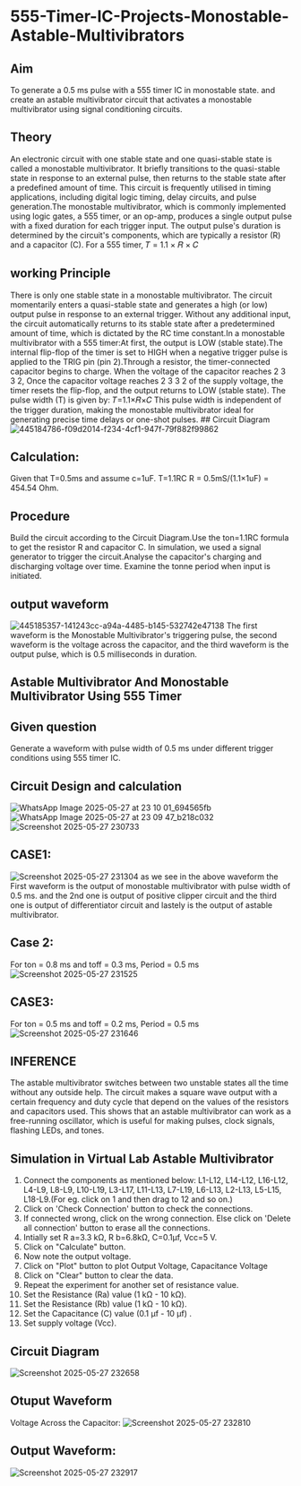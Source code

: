 # 555-Timer-IC-Projects-Monostable-Astable-Multivibrators
## Aim
To generate a 0.5 ms pulse with a 555 timer IC in monostable state. and create an astable multivibrator circuit that activates a monostable multivibrator using signal conditioning circuits.
## Theory
An electronic circuit with one stable state and one quasi-stable state is called a monostable multivibrator. It briefly transitions to the quasi-stable state in response to an external pulse, then returns to the stable state after a predefined amount of time. This circuit is frequently utilised in timing applications, including digital logic timing, delay circuits, and pulse generation.The monostable multivibrator, which is commonly implemented using logic gates, a 555 timer, or an op-amp, produces a single output pulse with a fixed duration for each trigger input. The output pulse's duration is determined by the circuit's components, which are typically a resistor (R) and a capacitor (C).
For a 555 timer, 𝑇 = 1.1 × 𝑅 × 𝐶
## working  Principle
There is only one stable state in a monostable multivibrator. The circuit momentarily enters a quasi-stable state and generates a high (or low) output pulse in response to an external trigger. Without any additional input, the circuit automatically returns to its stable state after a predetermined amount of time, which is dictated by the RC time constant.In a monostable multivibrator with a 555 timer:At first, the output is LOW (stable state).The internal flip-flop of the timer is set to HIGH when a negative trigger pulse is applied to the TRIG pin (pin 2).Through a resistor, the timer-connected capacitor begins to charge.
When the voltage of the capacitor reaches 2 3 3 2, Once the capacitor voltage reaches 2 3 3 2 of the supply voltage, the timer resets the flip-flop, and the output returns to LOW (stable state).
The pulse width (T) is given by:
𝑇=1.1×𝑅×𝐶
This pulse width is independent of the trigger duration, making the monostable multivibrator ideal for generating precise time delays or one-shot pulses.
​## Circuit Diagram 
![445184786-f09d2014-f234-4cf1-947f-79f882f99862](https://github.com/user-attachments/assets/1a45c58c-e8ab-489b-a06c-a2dc841ee3d2)
## Calculation:
Given that T=0.5ms and assume c=1uF.
T=1.1RC
R = 0.5mS/(1.1×1uF) = 454.54 Ohm.
## Procedure
Build the circuit according to the Circuit Diagram.Use the ton=1.1RC formula to get the resistor R and capacitor C. In simulation, we used a signal generator to trigger the circuit.Analyse the capacitor's charging and discharging voltage over time. Examine the tonne period when input is initiated.
## output waveform
![445185357-141243cc-a94a-4485-b145-532742e47138](https://github.com/user-attachments/assets/98e34820-ba8b-4912-bcf1-ced624868cf3)
The first waveform is the Monostable Multivibrator's triggering pulse, the second waveform is the voltage across the capacitor, and the third waveform is the output pulse, which is 0.5 milliseconds in duration.
## Astable Multivibrator And Monostable Multivibrator Using 555 Timer
## Given question
Generate a waveform with pulse width of 0.5 ms under different trigger conditions using 555 timer IC.
## Circuit Design and calculation
![WhatsApp Image 2025-05-27 at 23 10 01_694565fb](https://github.com/user-attachments/assets/b13ebcd3-d9e7-4b3e-88a3-fccf19411f12)
![WhatsApp Image 2025-05-27 at 23 09 47_b218c032](https://github.com/user-attachments/assets/65e7ddf9-c282-41e3-b49d-6be54cddcd90)
![Screenshot 2025-05-27 230733](https://github.com/user-attachments/assets/ebb0d871-0eb6-4bdc-928a-e4c2d9e8db1f)
## CASE1:
![Screenshot 2025-05-27 231304](https://github.com/user-attachments/assets/2ce7c7f8-95db-4e55-9b43-b0e203dc195d)
as we see in the above waveform the First waveform is the output of monostable multivibrator with pulse width of 0.5 ms. and the 2nd one is output of positive clipper circuit and the third one is output of differentiator circuit and lastely is the output of astable multivibrator.
## Case 2:
For ton = 0.8 ms and toff = 0.3 ms, Period = 0.5 ms
![Screenshot 2025-05-27 231525](https://github.com/user-attachments/assets/522db878-1595-44d5-afb4-2bd4404a81fe)
## CASE3:
For ton = 0.5 ms and toff = 0.2 ms, Period = 0.5 ms
![Screenshot 2025-05-27 231646](https://github.com/user-attachments/assets/544a4193-2ae3-4b8f-969b-051b53d6c857)
## INFERENCE
The astable multivibrator switches between two unstable states all the time without any outside help. The circuit makes a square wave output with a certain frequency and duty cycle that depend on the values of the resistors and capacitors used.
This shows that an astable multivibrator can work as a free-running oscillator, which is useful for making pulses, clock signals, flashing LEDs, and tones.
## Simulation in Virtual Lab Astable Multivibrator
1. Connect the components as mentioned below: L1-L12, L14-L12, L16-L12, L4-L9, L8-L9, L10-L19, L3-L17, L11-L13, L7-L19, L6-L13, L2-L13, L5-L15, L18-L9.(For eg. click on 1 and then drag to 12 and so on.)
2. Click on 'Check Connection' button to check the connections.
3. If connected wrong, click on the wrong connection. Else click on 'Delete all connection' button to erase all the connections.
4. Intially set R a=3.3 kΩ, R b=6.8kΩ, C=0.1µf, Vcc=5 V.
5. Click on "Calculate" button.
6. Now note the output voltage.
7. Click on "Plot" button to plot Output Voltage, Capacitance Voltage
8. Click on "Clear" button to clear the data.
9. Repeat the experiment for another set of resistance value.
10. Set the Resistance (Ra) value (1 kΩ - 10 kΩ).
11. Set the Resistance (Rb) value (1 kΩ - 10 kΩ).
12. Set the Capacitance (C) value (0.1 µf - 10 µf) .
13. Set supply voltage (Vcc).
## Circuit Diagram
![Screenshot 2025-05-27 232658](https://github.com/user-attachments/assets/2916c71c-039b-4c74-8421-5ee9ee1556aa)
## Otuput Waveform
Voltage Across the Capacitor:
![Screenshot 2025-05-27 232810](https://github.com/user-attachments/assets/33256655-a32c-4597-b469-c276b09acef4)
## Output Waveform: 
![Screenshot 2025-05-27 232917](https://github.com/user-attachments/assets/850befd3-5796-4295-93ff-3c984fbb2217)



